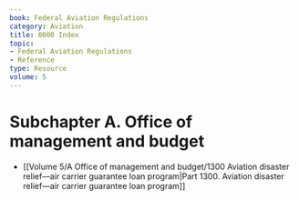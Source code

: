 ```yaml
---
book: Federal Aviation Regulations
category: Aviation
title: 0000 Index
topic:
- Federal Aviation Regulations
- Reference
type: Resource
volume: 5
---
```


# Subchapter A. Office of management and budget

- [[Volume 5/A Office of management and budget/1300 Aviation disaster relief—air carrier guarantee loan program|Part 1300. Aviation disaster relief—air carrier guarantee loan program]]